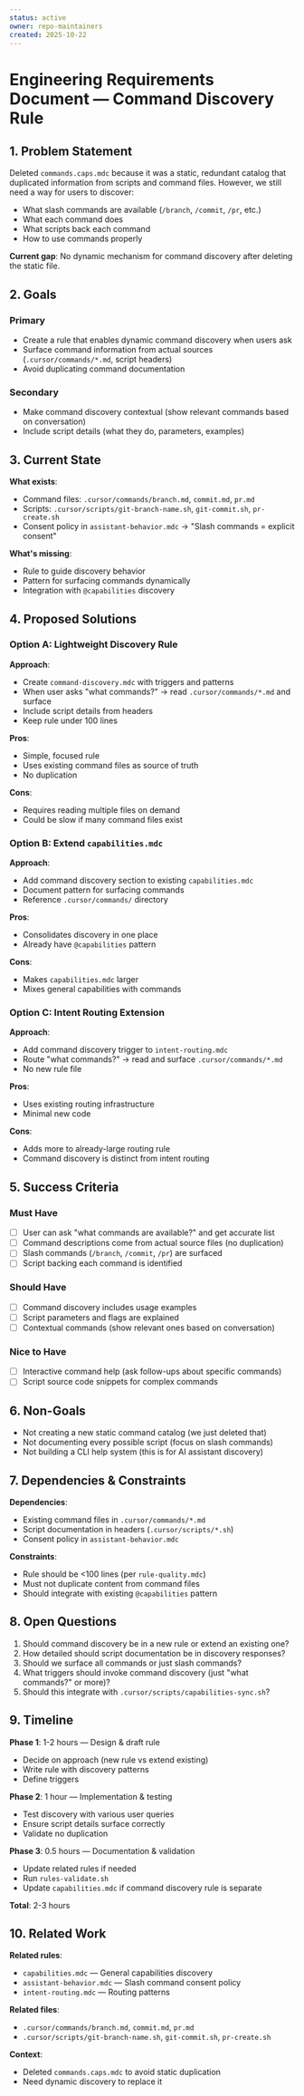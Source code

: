 ```yaml
---
status: active
owner: repo-maintainers
created: 2025-10-22
---
```


# Engineering Requirements Document — Command Discovery Rule

## 1. Problem Statement

Deleted `commands.caps.mdc` because it was a static, redundant catalog that duplicated information from scripts and command files. However, we still need a way for users to discover:

- What slash commands are available (`/branch`, `/commit`, `/pr`, etc.)
- What each command does
- What scripts back each command
- How to use commands properly

**Current gap**: No dynamic mechanism for command discovery after deleting the static file.

## 2. Goals

### Primary

- Create a rule that enables dynamic command discovery when users ask
- Surface command information from actual sources (`.cursor/commands/*.md`, script headers)
- Avoid duplicating command documentation

### Secondary

- Make command discovery contextual (show relevant commands based on conversation)
- Include script details (what they do, parameters, examples)

## 3. Current State

**What exists**:

- Command files: `.cursor/commands/branch.md`, `commit.md`, `pr.md`
- Scripts: `.cursor/scripts/git-branch-name.sh`, `git-commit.sh`, `pr-create.sh`
- Consent policy in `assistant-behavior.mdc` → "Slash commands = explicit consent"

**What's missing**:

- Rule to guide discovery behavior
- Pattern for surfacing commands dynamically
- Integration with `@capabilities` discovery

## 4. Proposed Solutions

### Option A: Lightweight Discovery Rule

**Approach**:

- Create `command-discovery.mdc` with triggers and patterns
- When user asks "what commands?" → read `.cursor/commands/*.md` and surface
- Include script details from headers
- Keep rule under 100 lines

**Pros**:

- Simple, focused rule
- Uses existing command files as source of truth
- No duplication

**Cons**:

- Requires reading multiple files on demand
- Could be slow if many command files exist

### Option B: Extend `capabilities.mdc`

**Approach**:

- Add command discovery section to existing `capabilities.mdc`
- Document pattern for surfacing commands
- Reference `.cursor/commands/` directory

**Pros**:

- Consolidates discovery in one place
- Already have `@capabilities` pattern

**Cons**:

- Makes `capabilities.mdc` larger
- Mixes general capabilities with commands

### Option C: Intent Routing Extension

**Approach**:

- Add command discovery trigger to `intent-routing.mdc`
- Route "what commands?" → read and surface `.cursor/commands/*.md`
- No new rule file

**Pros**:

- Uses existing routing infrastructure
- Minimal new code

**Cons**:

- Adds more to already-large routing rule
- Command discovery is distinct from intent routing

## 5. Success Criteria

### Must Have

- [ ] User can ask "what commands are available?" and get accurate list
- [ ] Command descriptions come from actual source files (no duplication)
- [ ] Slash commands (`/branch`, `/commit`, `/pr`) are surfaced
- [ ] Script backing each command is identified

### Should Have

- [ ] Command discovery includes usage examples
- [ ] Script parameters and flags are explained
- [ ] Contextual commands (show relevant ones based on conversation)

### Nice to Have

- [ ] Interactive command help (ask follow-ups about specific commands)
- [ ] Script source code snippets for complex commands

## 6. Non-Goals

- Not creating a new static command catalog (we just deleted that)
- Not documenting every possible script (focus on slash commands)
- Not building a CLI help system (this is for AI assistant discovery)

## 7. Dependencies & Constraints

**Dependencies**:

- Existing command files in `.cursor/commands/*.md`
- Script documentation in headers (`.cursor/scripts/*.sh`)
- Consent policy in `assistant-behavior.mdc`

**Constraints**:

- Rule should be <100 lines (per `rule-quality.mdc`)
- Must not duplicate content from command files
- Should integrate with existing `@capabilities` pattern

## 8. Open Questions

1. Should command discovery be in a new rule or extend an existing one?
2. How detailed should script documentation be in discovery responses?
3. Should we surface all commands or just slash commands?
4. What triggers should invoke command discovery (just "what commands?" or more)?
5. Should this integrate with `.cursor/scripts/capabilities-sync.sh`?

## 9. Timeline

**Phase 1**: 1-2 hours — Design & draft rule

- Decide on approach (new rule vs extend existing)
- Write rule with discovery patterns
- Define triggers

**Phase 2**: 1 hour — Implementation & testing

- Test discovery with various user queries
- Ensure script details surface correctly
- Validate no duplication

**Phase 3**: 0.5 hours — Documentation & validation

- Update related rules if needed
- Run `rules-validate.sh`
- Update `capabilities.mdc` if command discovery rule is separate

**Total**: 2-3 hours

## 10. Related Work

**Related rules**:

- `capabilities.mdc` — General capabilities discovery
- `assistant-behavior.mdc` — Slash command consent policy
- `intent-routing.mdc` — Routing patterns

**Related files**:

- `.cursor/commands/branch.md`, `commit.md`, `pr.md`
- `.cursor/scripts/git-branch-name.sh`, `git-commit.sh`, `pr-create.sh`

**Context**:

- Deleted `commands.caps.mdc` to avoid static duplication
- Need dynamic discovery to replace it
